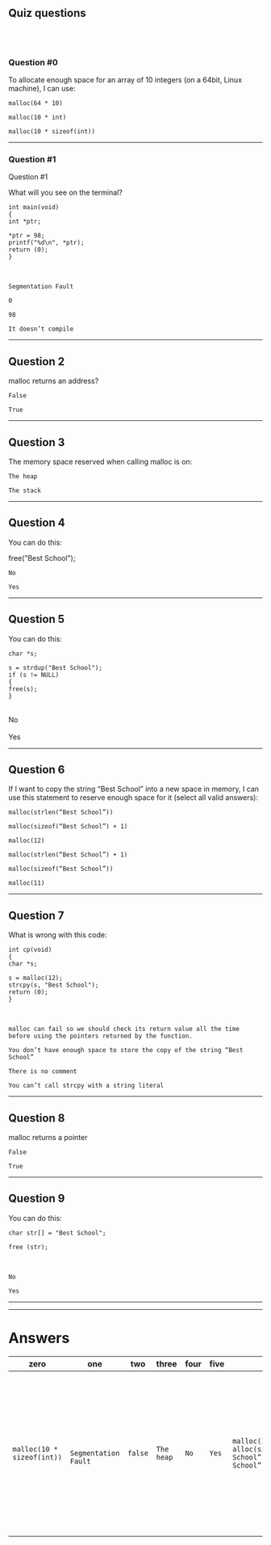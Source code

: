 ## Quiz questions 
<br>
<br>

### Question #0 

To allocate enough space for an array of 10 integers (on a 64bit, Linux machine), I can use:

    malloc(64 * 10)

    malloc(10 * int)

    malloc(10 * sizeof(int))

---
### Question #1
 Question #1

What will you see on the terminal?

    int main(void)
    {
    int *ptr;

    *ptr = 98;
    printf("%d\n", *ptr);
    return (0);
    }
<br> 
     
    Segmentation Fault

    0

    98

    It doesn’t compile
    
   ---

## Question 2
malloc returns an address?

    False

    True

---
## Question 3
The memory space reserved when calling malloc is on:

    The heap

    The stack

---
## Question 4
You can do this:

free("Best School");

    No

    Yes
---
## Question 5
You can do this:

    char *s;

    s = strdup("Best School");
    if (s != NULL)
    {
    free(s);
    }

<br>
No 
<br>
<br>
Yes

---
## Question 6
If I want to copy the string “Best School” into a new space in memory, I can use this statement to reserve enough space for it (select all valid answers):

    malloc(strlen(“Best School”))

    malloc(sizeof(“Best School”) + 1)

    malloc(12)

    malloc(strlen(“Best School”) + 1)

    malloc(sizeof(“Best School”))

    malloc(11)


---
## Question 7

What is wrong with this code:


    
    int cp(void)
    {  
    char *s;

    s = malloc(12);
    strcpy(s, "Best School");
    return (0);
    }

<br> 

    malloc can fail so we should check its return value all the time before using the pointers returned by the function.

    You don’t have enough space to store the copy of the string “Best School”

    There is no comment

    You can’t call strcpy with a string literal

---
## Question 8 
malloc returns a pointer

    False

    True

---
## Question 9
You can do this:

    char str[] = "Best School";

    free (str);

<br>

    No

    Yes
---
---

# Answers

|zero|one|two|three|four|five|six|seven|eight|nine|
|---|---|---|---|---|---|---|---|---|---|
|`malloc(10 * sizeof(int))`|` Segmentation Fault`|`false`|`The heap`|`No`|`Yes`|`malloc(12) & alloc(sizeof(“Best School”)&malloc(strlen(“Best School”) + 1)`|`malloc can fail so we should check its return value all the time before using the pointers returned by the function &&There is no comment`| `true`|`yes`|
